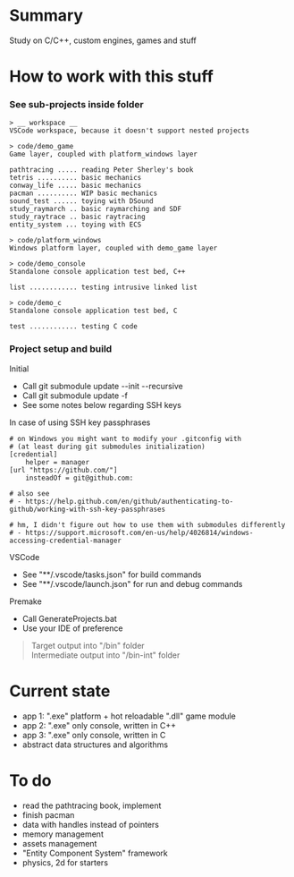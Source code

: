 # Summary
Study on C/C++, custom engines, games and stuff  

# How to work with this stuff
### __See sub-projects inside folder__
```
> __ workspace __
VSCode workspace, because it doesn't support nested projects
```

```
> code/demo_game
Game layer, coupled with platform_windows layer

pathtracing ..... reading Peter Sherley's book
tetris .......... basic mechanics
conway_life ..... basic mechanics
pacman .......... WIP basic mechanics
sound_test ...... toying with DSound
study_raymarch .. basic raymarching and SDF
study_raytrace .. basic raytracing
entity_system ... toying with ECS
```

```
> code/platform_windows
Windows platform layer, coupled with demo_game layer
```

```
> code/demo_console
Standalone console application test bed, C++

list ............ testing intrusive linked list
```

```
> code/demo_c
Standalone console application test bed, C

test ............ testing C code
```

### __Project setup and build__
Initial  
* Call git submodule update --init --recursive
* Call git submodule update -f
* See some notes below regarding SSH keys

In case of using SSH key passphrases  
```
# on Windows you might want to modify your .gitconfig with
# (at least during git submodules initialization)
[credential]
	helper = manager
[url "https://github.com/"]
	insteadOf = git@github.com:

# also see
# - https://help.github.com/en/github/authenticating-to-github/working-with-ssh-key-passphrases

# hm, I didn't figure out how to use them with submodules differently
# - https://support.microsoft.com/en-us/help/4026814/windows-accessing-credential-manager
```

VSCode  
* See "**/.vscode/tasks.json" for build commands
* See "**/.vscode/launch.json" for run and debug commands

Premake  
* Call GenerateProjects.bat
* Use your IDE of preference

> Target output into "/bin" folder  
> Intermediate output into "/bin-int" folder  

# Current state
* app 1: ".exe" platform + hot reloadable ".dll" game module
* app 2: ".exe" only console, written in C++
* app 3: ".exe" only console, written in C
* abstract data structures and algorithms

# To do
* read the pathtracing book, implement
* finish pacman
* data with handles instead of pointers
* memory management
* assets management
* "Entity Component System" framework
* physics, 2d for starters
